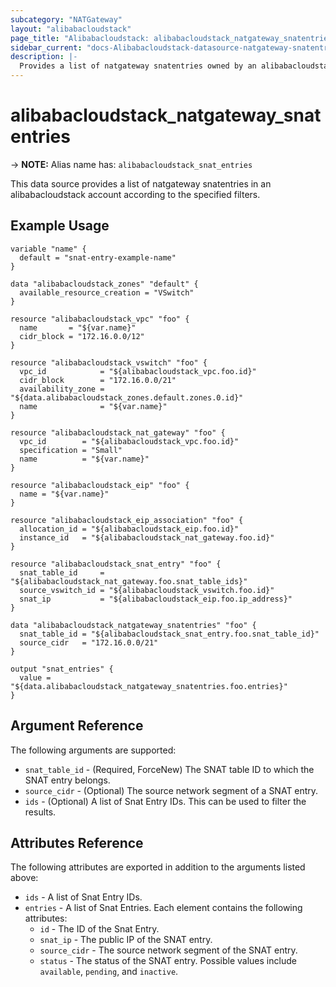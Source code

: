 ```yaml
---
subcategory: "NATGateway"
layout: "alibabacloudstack"
page_title: "Alibabacloudstack: alibabacloudstack_natgateway_snatentries"
sidebar_current: "docs-Alibabacloudstack-datasource-natgateway-snatentries"
description: |- 
  Provides a list of natgateway snatentries owned by an alibabacloudstack account.
---
```


# alibabacloudstack_natgateway_snatentries
-> **NOTE:** Alias name has: `alibabacloudstack_snat_entries`

This data source provides a list of natgateway snatentries in an alibabacloudstack account according to the specified filters.

## Example Usage

```hcl
variable "name" {
  default = "snat-entry-example-name"
}

data "alibabacloudstack_zones" "default" {
  available_resource_creation = "VSwitch"
}

resource "alibabacloudstack_vpc" "foo" {
  name       = "${var.name}"
  cidr_block = "172.16.0.0/12"
}

resource "alibabacloudstack_vswitch" "foo" {
  vpc_id            = "${alibabacloudstack_vpc.foo.id}"
  cidr_block        = "172.16.0.0/21"
  availability_zone = "${data.alibabacloudstack_zones.default.zones.0.id}"
  name              = "${var.name}"
}

resource "alibabacloudstack_nat_gateway" "foo" {
  vpc_id        = "${alibabacloudstack_vpc.foo.id}"
  specification = "Small"
  name          = "${var.name}"
}

resource "alibabacloudstack_eip" "foo" {
  name = "${var.name}"
}

resource "alibabacloudstack_eip_association" "foo" {
  allocation_id = "${alibabacloudstack_eip.foo.id}"
  instance_id   = "${alibabacloudstack_nat_gateway.foo.id}"
}

resource "alibabacloudstack_snat_entry" "foo" {
  snat_table_id     = "${alibabacloudstack_nat_gateway.foo.snat_table_ids}"
  source_vswitch_id = "${alibabacloudstack_vswitch.foo.id}"
  snat_ip           = "${alibabacloudstack_eip.foo.ip_address}"
}

data "alibabacloudstack_natgateway_snatentries" "foo" {
  snat_table_id = "${alibabacloudstack_snat_entry.foo.snat_table_id}"
  source_cidr   = "172.16.0.0/21"
}

output "snat_entries" {
  value = "${data.alibabacloudstack_natgateway_snatentries.foo.entries}"
}
```

## Argument Reference

The following arguments are supported:

* `snat_table_id` - (Required, ForceNew) The SNAT table ID to which the SNAT entry belongs.
* `source_cidr` - (Optional) The source network segment of a SNAT entry.
* `ids` - (Optional) A list of Snat Entry IDs. This can be used to filter the results.

## Attributes Reference

The following attributes are exported in addition to the arguments listed above:

* `ids` - A list of Snat Entry IDs.
* `entries` - A list of Snat Entries. Each element contains the following attributes:
  * `id` - The ID of the Snat Entry.
  * `snat_ip` - The public IP of the SNAT entry.
  * `source_cidr` - The source network segment of the SNAT entry.
  * `status` - The status of the SNAT entry. Possible values include `available`, `pending`, and `inactive`. 